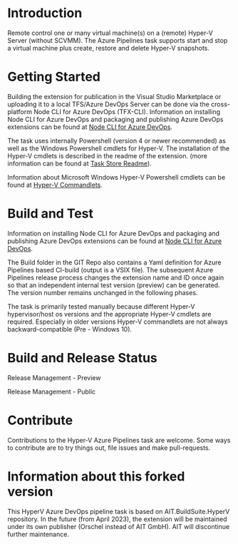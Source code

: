# Introduction 
Remote control one or many virtual machine(s) on a (remote) Hyper-V Server (without SCVMM). 
The Azure Pipelines task supports start and stop a virtual machine plus create, restore and delete Hyper-V snapshots. 

# Getting Started
Building the extension for publication in the Visual Studio Marketplace or uploading it to a local TFS/Azure DevOps Server can be done via the cross-platform Node CLI for Azure DevOps (TFX-CLI). Information on installing Node CLI for Azure DevOps and packaging and publishing Azure DevOps extensions can be found at [Node CLI for Azure DevOps](https://docs.microsoft.com/en-us/azure/devops/extend/publish/overview?view=vsts).

The task uses internally Powershell (version 4 or newer recommended) as well as the Windows Powershell cmdlets for Hyper-V.
The installation of the Hyper-V cmdlets is described in the readme of the extension. (more information can be found at [Task Store Readme](src/HyperVServer/Readme.md)).

Information about Microsoft Windows Hyper-V Powershell cmdlets can be found at [Hyper-V Commandlets](https://docs.microsoft.com/en-us/virtualization/hyper-v-on-windows/quick-start/try-hyper-v-powershell).

# Build and Test
Information on installing Node CLI for Azure DevOps and packaging and publishing Azure DevOps extensions can be found at [Node CLI for Azure DevOps](https://docs.microsoft.com/en-us/azure/devops/extend/publish/overview?view=vsts).

The Build folder in the GIT Repo also contains a Yaml definition for Azure Pipelines based CI-build (output is a VSIX file).
The subsequent Azure Pipelines release process changes the extension name and ID once again so that an independent internal test version (preview) can be generated. The version number remains unchanged in the following phases.

The task is primarily tested manually because different Hyper-V hypervisor/host os versions and the appropriate Hyper-V cmdlets are required. Especially in older versions Hyper-V commandlets are not always backward-compatible (Pre - Windows 10).

# Build and Release Status
<ToDo Status Badge>

Release Management - Preview
<ToDo Status Badge>

Release Management - Public
<ToDo Status Badge>

# Contribute
Contributions to the Hyper-V Azure Pipelines task are welcome. Some ways to contribute are to try things out, file issues and make pull-requests.

# Information about this forked version
This HyperV Azure DevOps pipeline task is based on AIT.BuildSuite.HyperV repository. 
In the future (from April 2023), the extension will be maintained under its own publisher (Orschel instead of AIT GmbH).
AIT will discontinue further maintenance.
